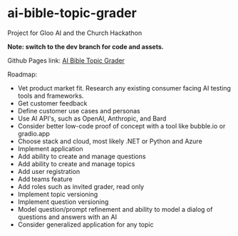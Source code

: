 # ai-bible-topic-grader
Project for Gloo AI and the Church Hackathon

**Note: switch to the dev branch for code and assets.**

Github Pages link: [AI Bible Topic Grader](https://dljones555.github.io/ai-bible-topic-grader) 

Roadmap:

- Vet product market fit. Research any existing consumer facing AI testing tools and frameworks.
- Get customer feedback
- Define customer use cases and personas
- Use AI API's, such as OpenAI, Anthropic, and Bard
- Consider better low-code proof of concept with a tool like bubble.io or gradio.app
- Choose stack and cloud, most likely .NET or Python and Azure
- Implement application
- Add ability to create and manage questions
- Add ability to create and manage topics
- Add user registration
- Add teams feature
- Add roles such as invited grader, read only
- Implement topic versioning
- Implement question versioning
- Model question/prompt refinement and ability to model a dialog of questions and answers with an AI
- Consider generalized application for any topic
